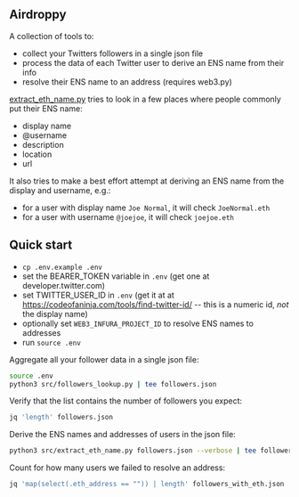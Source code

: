 ## Airdroppy

A collection of tools to:

- collect your Twitters followers in a single json file
- process the data of each Twitter user to derive an ENS name from their info
- resolve their ENS name to an address (requires web3.py)

[extract_eth_name.py](https://github.com/karmacoma-eth/airdroppy/blob/main/src/extract_eth_name.py) tries to look in a few places where people commonly put their ENS name:

- display name
- @username
- description
- location
- url

It also tries to make a best effort attempt at deriving an ENS name from the display and username, e.g.:

- for a user with display name `Joe Normal`, it will check `JoeNormal.eth`
- for a user with username `@joejoe`, it will check `joejoe.eth`


## Quick start

- `cp .env.example .env`
- set the BEARER_TOKEN variable in `.env` (get one at developer.twitter.com)
- set TWITTER_USER_ID in `.env` (get it at at https://codeofaninja.com/tools/find-twitter-id/ -- this is a numeric id, _not_ the display name)
- optionally set `WEB3_INFURA_PROJECT_ID` to resolve ENS names to addresses
- run `source .env`

Aggregate all your follower data in a single json file:

```sh
source .env
python3 src/followers_lookup.py | tee followers.json
```

Verify that the list contains the number of followers you expect:

```sh
jq 'length' followers.json
```

Derive the ENS names and addresses of users in the json file:

```sh
python3 src/extract_eth_name.py followers.json --verbose | tee followers_with_eth.json
```

Count for how many users we failed to resolve an address:

```sh
jq 'map(select(.eth_address == "")) | length' followers_with_eth.json
```

